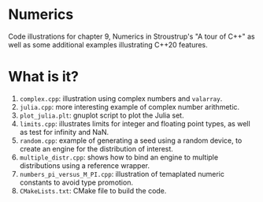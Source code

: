 # Numerics

Code illustrations for chapter 9, Numerics in Stroustrup's "A tour of C++" as
well as some additional examples illustrating C++20 features.

# What is it?

1. `complex.cpp`: illustration using complex numbers and `valarray`.
1. `julia.cpp`: more interesting example of complex number arithmetic.
1. `plot_julia.plt`: gnuplot script to plot the Julia set.
1. `limits.cpp`: illustrates limits for integer and floating point types, as
   well as test for infinity and NaN.
1. `random.cpp`: example of generating a seed using a random device, to create
   an engine for the distribution of interest.
1. `multiple_distr.cpp`: shows how to bind an engine to multiple distributions
   using a reference wrapper.
1. `numbers_pi_versus_M_PI.cpp`: illustration of temaplated numeric constants
   to avoid type promotion.
1. `CMakeLists.txt`: CMake file to build the code.

